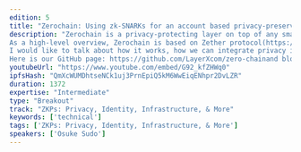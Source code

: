 ```yaml
---
edition: 5
title: "Zerochain: Using zk-SNARKs for an account based privacy-preserving blockchain"
description: "Zerochain is a privacy-protecting layer on top of any smart contract platforms like Substrate and Ethereum. 
As a high-level overview, Zerochain is based on Zether protocol(https://crypto.stanford.edu/~buenz/papers/zether.pdf) which is privacy-oriented payment protocol on top of smart contracts. Though this original specification uses Sigma-bullets as zero-knowledge proving systems, instead we use zk-SNARKs for the efficiency reason.
I would like to talk about how it works, how we can integrate privacy into the account-based approach.Currently supported for the only Substrate, but it can be supported for Ethereum as well because Zerochain and Zether protocols can be compatible with any smart contract platforms.
Here is our GitHub page: https://github.com/LayerXcom/zero-chainand blog post: https://medium.com/layerx/announcing-zerochain-5b08e158355d"
youtubeUrl: "https://www.youtube.com/embed/G92_kfZHWq0"
ipfsHash: "QmXcWUMDhtseNCk1uj3PrnEpiQ5kM6WwEiqENhpr2DvLZR"
duration: 1372
expertise: "Intermediate"
type: "Breakout"
track: "ZKPs: Privacy, Identity, Infrastructure, & More"
keywords: ['technical']
tags: ['ZKPs: Privacy, Identity, Infrastructure, & More']
speakers: ['Osuke Sudo']
---
```

